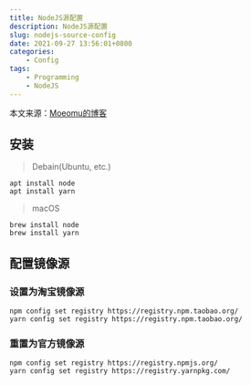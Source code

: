 ```yaml
---
title: NodeJS源配置
description: NodeJS源配置
slug: nodejs-source-config
date: 2021-09-27 13:56:01+0800
categories:
    - Config
tags:
    - Programming
    - NodeJS
---
```


本文来源：[Moeomu的博客](/p/nodejs-source-config/)

## 安装

> Debain(Ubuntu, etc.)

```shell
apt install node
apt install yarn
```

> macOS

```shell
brew install node
brew install yarn
```

## 配置镜像源

### 设置为淘宝镜像源

```shell
npm config set registry https://registry.npm.taobao.org/
yarn config set registry https://registry.npm.taobao.org/
```

### 重置为官方镜像源

```shell
npm config set registry https://registry.npmjs.org/
yarn config set registry https://registry.yarnpkg.com/
```
